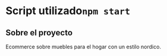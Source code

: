 # Script utilizado`npm start`

## Sobre el proyecto
Ecommerce sobre muebles para el hogar con un estilo nordico.





 





